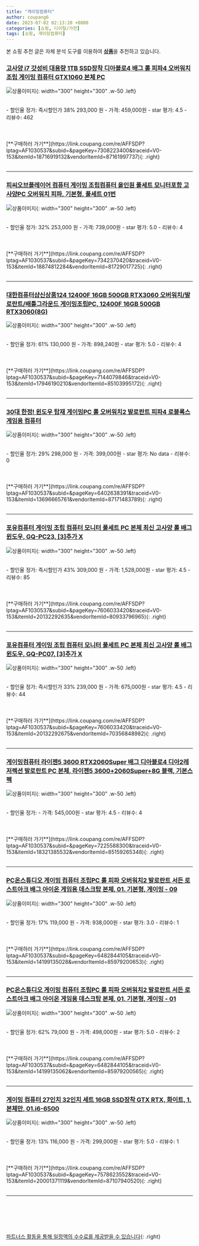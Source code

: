 ```yaml
---
title: "게이밍컴퓨터"
author: coupang6
date: 2023-07-02 02:13:20 +0800
categories: [쇼핑, 디이털/가전]
tags: [쇼핑, 게이밍컴퓨터]
---
```


본 쇼핑 추천 글은 자체 분석 도구를 이용하여 [**상품**](https://link.coupang.com/a/bao1ui)을 추천하고 있습니다.

### [고사양 i7 갓성비 대용량 1TB SSD장착 디아블로4 배그 롤 피파4 오버워치 조립 게이밍 컴퓨터 GTX1060 본체 PC](https://link.coupang.com/re/AFFSDP?lptag=AF1030537&subid=&pageKey=7308223400&traceid=V0-153&itemId=18716919132&vendorItemId=87161997737)

![상품이미지](https://thumbnail9.coupangcdn.com/thumbnails/remote/230x230ex/image/vendor_inventory/fb75/6638b2c9eb02072c3532c62673c91f3b65ef2e39dcebda27ebb408a4419c.jpg){: width="300" height="300" .w-50 .left}


<br>
- 할인율 정가: 즉시할인가 38%  293,000   원
- 가격: 459,000원
- star 평가: 4.5
- 리뷰수: 462
<br>
<br>
<br>
<br>
[**구매하러 가기**](https://link.coupang.com/re/AFFSDP?lptag=AF1030537&subid=&pageKey=7308223400&traceid=V0-153&itemId=18716919132&vendorItemId=87161997737){: .right}
<br>
<br>

---

### [피씨오브플레이어 컴퓨터 게이밍 조립컴퓨터 올인원 풀세트 모니터포함 고사양PC 오버워치 피파, 기본형, 풀세트 01번](https://link.coupang.com/re/AFFSDP?lptag=AF1030537&subid=&pageKey=7342370420&traceid=V0-153&itemId=18874812284&vendorItemId=81729017725)

![상품이미지](https://thumbnail8.coupangcdn.com/thumbnails/remote/230x230ex/image/vendor_inventory/51da/32a84176d334f8d2002d5e55cb71f3fdea31a7f5ad1cbf34bc4f9d438e5e.png){: width="300" height="300" .w-50 .left}


<br>
- 할인율 정가: 32%  253,000   원
- 가격: 739,000원
- star 평가: 5.0
- 리뷰수: 4
<br>
<br>
<br>
<br>
[**구매하러 가기**](https://link.coupang.com/re/AFFSDP?lptag=AF1030537&subid=&pageKey=7342370420&traceid=V0-153&itemId=18874812284&vendorItemId=81729017725){: .right}
<br>
<br>

---

### [대한컴퓨터샵신상품124 12400F 16GB 500GB RTX3060 오버워치/발로란트/배틀그라운드 게이밍조립PC, 12400F 16GB 500GB RTX3060(8G)](https://link.coupang.com/re/AFFSDP?lptag=AF1030537&subid=&pageKey=7144079846&traceid=V0-153&itemId=17946190210&vendorItemId=85103995172)

![상품이미지](https://thumbnail6.coupangcdn.com/thumbnails/remote/230x230ex/image/vendor_inventory/4c40/d1a83bb515d55c1ecd8bc437fd2766dedb6713f818f41fc20cd2d727bc43.png){: width="300" height="300" .w-50 .left}


<br>
- 할인율 정가: 61%  130,000   원
- 가격: 898,240원
- star 평가: 5.0
- 리뷰수: 4
<br>
<br>
<br>
<br>
[**구매하러 가기**](https://link.coupang.com/re/AFFSDP?lptag=AF1030537&subid=&pageKey=7144079846&traceid=V0-153&itemId=17946190210&vendorItemId=85103995172){: .right}
<br>
<br>

---

### [30대 한정! 윈도우 탑재 게이밍PC 롤 오버워치2 발로란트 피파4 로블록스 게임용 컴퓨터](https://link.coupang.com/re/AFFSDP?lptag=AF1030537&subid=&pageKey=6402638391&traceid=V0-153&itemId=13696665761&vendorItemId=87171483789)

![상품이미지](https://thumbnail9.coupangcdn.com/thumbnails/remote/230x230ex/image/vendor_inventory/e578/13e6aa5482915000a2a09dca7803c90fe20b176527c938c8ff66ca0cd484.jpg){: width="300" height="300" .w-50 .left}


<br>
- 할인율 정가: 29%  298,000   원
- 가격: 399,000원
- star 평가: No data
- 리뷰수: 0
<br>
<br>
<br>
<br>
[**구매하러 가기**](https://link.coupang.com/re/AFFSDP?lptag=AF1030537&subid=&pageKey=6402638391&traceid=V0-153&itemId=13696665761&vendorItemId=87171483789){: .right}
<br>
<br>

---

### [포유컴퓨터 게이밍 조립 컴퓨터 모니터 풀세트 PC 본체 최신 고사양 롤 배그 윈도우, GQ-PC23, [3]추가 X](https://link.coupang.com/re/AFFSDP?lptag=AF1030537&subid=&pageKey=7606033420&traceid=V0-153&itemId=20132292635&vendorItemId=80933796965)

![상품이미지](https://thumbnail6.coupangcdn.com/thumbnails/remote/230x230ex/image/vendor_inventory/c744/ac48b69a74cf3921dce71a2a8b95566f984f37627787b0ed23e64ea7ed75.jpg){: width="300" height="300" .w-50 .left}


<br>
- 할인율 정가: 즉시할인가 43%  309,000   원
- 가격: 1,528,000원
- star 평가: 4.5
- 리뷰수: 85
<br>
<br>
<br>
<br>
[**구매하러 가기**](https://link.coupang.com/re/AFFSDP?lptag=AF1030537&subid=&pageKey=7606033420&traceid=V0-153&itemId=20132292635&vendorItemId=80933796965){: .right}
<br>
<br>

---

### [포유컴퓨터 게이밍 조립 컴퓨터 모니터 풀세트 PC 본체 최신 고사양 롤 배그 윈도우, GQ-PC07, [3]추가 X](https://link.coupang.com/re/AFFSDP?lptag=AF1030537&subid=&pageKey=7606033420&traceid=V0-153&itemId=20132292675&vendorItemId=70356848982)

![상품이미지](https://thumbnail7.coupangcdn.com/thumbnails/remote/230x230ex/image/vendor_inventory/7dc4/c561ab83cd64b7c8936303b77e660a5dc2b5f392325294668735478d6173.jpg){: width="300" height="300" .w-50 .left}


<br>
- 할인율 정가: 즉시할인가 33%  239,000   원
- 가격: 675,000원
- star 평가: 4.5
- 리뷰수: 44
<br>
<br>
<br>
<br>
[**구매하러 가기**](https://link.coupang.com/re/AFFSDP?lptag=AF1030537&subid=&pageKey=7606033420&traceid=V0-153&itemId=20132292675&vendorItemId=70356848982){: .right}
<br>
<br>

---

### [게이밍컴퓨터 라이젠5 3600 RTX2060Super 배그 디아블로4 디아2레저렉션 발로란트 PC 본체, 라이젠5 3600+2060Super+8G 블랙, 기본스펙](https://link.coupang.com/re/AFFSDP?lptag=AF1030537&subid=&pageKey=7225588300&traceid=V0-153&itemId=18321385532&vendorItemId=85159265348)

![상품이미지](https://thumbnail9.coupangcdn.com/thumbnails/remote/230x230ex/image/vendor_inventory/8f89/b0ee4aa44f1b83e5e56b5ea0b87bf385f2c43ee0330e0ad7aa9f8374daa5.jpg){: width="300" height="300" .w-50 .left}


<br>
- 할인율 정가: 
- 가격: 545,000원
- star 평가: 4.5
- 리뷰수: 4
<br>
<br>
<br>
<br>
[**구매하러 가기**](https://link.coupang.com/re/AFFSDP?lptag=AF1030537&subid=&pageKey=7225588300&traceid=V0-153&itemId=18321385532&vendorItemId=85159265348){: .right}
<br>
<br>

---

### [PC온스튜디오 게이밍 컴퓨터 조립PC 롤 피파 오버워치2 발로란트 서든 로스트아크 배그 아이온 게임용 데스크탑 본체, 01. 기본형, 게이밍 - 09](https://link.coupang.com/re/AFFSDP?lptag=AF1030537&subid=&pageKey=6482844105&traceid=V0-153&itemId=14199135028&vendorItemId=85979200653)

![상품이미지](https://thumbnail8.coupangcdn.com/thumbnails/remote/230x230ex/image/vendor_inventory/8eac/fce6bb01be86983424da78caea9e5bb49e0a6271662be282e9b08f55f579.png){: width="300" height="300" .w-50 .left}


<br>
- 할인율 정가: 17%  119,000   원
- 가격: 938,000원
- star 평가: 3.0
- 리뷰수: 1
<br>
<br>
<br>
<br>
[**구매하러 가기**](https://link.coupang.com/re/AFFSDP?lptag=AF1030537&subid=&pageKey=6482844105&traceid=V0-153&itemId=14199135028&vendorItemId=85979200653){: .right}
<br>
<br>

---

### [PC온스튜디오 게이밍 컴퓨터 조립PC 롤 피파 오버워치2 발로란트 서든 로스트아크 배그 아이온 게임용 데스크탑 본체, 01. 기본형, 게이밍 - 01](https://link.coupang.com/re/AFFSDP?lptag=AF1030537&subid=&pageKey=6482844105&traceid=V0-153&itemId=14199135062&vendorItemId=85979200565)

![상품이미지](https://thumbnail8.coupangcdn.com/thumbnails/remote/230x230ex/image/vendor_inventory/8eac/fce6bb01be86983424da78caea9e5bb49e0a6271662be282e9b08f55f579.png){: width="300" height="300" .w-50 .left}


<br>
- 할인율 정가: 62%  79,000   원
- 가격: 498,000원
- star 평가: 5.0
- 리뷰수: 2
<br>
<br>
<br>
<br>
[**구매하러 가기**](https://link.coupang.com/re/AFFSDP?lptag=AF1030537&subid=&pageKey=6482844105&traceid=V0-153&itemId=14199135062&vendorItemId=85979200565){: .right}
<br>
<br>

---

### [게이밍 컴퓨터 27인치 32인치 세트 16GB SSD장착 GTX RTX, 화이트, 1. 본체만, 01.i6-6500](https://link.coupang.com/re/AFFSDP?lptag=AF1030537&subid=&pageKey=7578623552&traceid=V0-153&itemId=20001371119&vendorItemId=87107940520)

![상품이미지](https://thumbnail9.coupangcdn.com/thumbnails/remote/230x230ex/image/vendor_inventory/381b/459485bcab3f00b45d0f4df269862f995a9628e96d559e5cf13deb9d0171.jpg){: width="300" height="300" .w-50 .left}


<br>
- 할인율 정가: 13%  116,000   원
- 가격: 299,000원
- star 평가: 5.0
- 리뷰수: 1
<br>
<br>
<br>
<br>
[**구매하러 가기**](https://link.coupang.com/re/AFFSDP?lptag=AF1030537&subid=&pageKey=7578623552&traceid=V0-153&itemId=20001371119&vendorItemId=87107940520){: .right}
<br>
<br>

---
<br><br><br><br><br> [파트너스 활동을 통해 일정액의 수수료를 제공받을 수 있습니다](https://link.coupang.com/a/bao1ui){: .right}